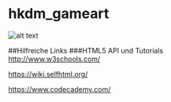 # hkdm_gameart
![alt text](https://upload.wikimedia.org/wikipedia/commons/d/dd/Muybridge_race_horse_animated.gif "")

##Hilfreiche Links
###HTML5 API und Tutorials
http://www.w3schools.com/

https://wiki.selfhtml.org/

https://www.codecademy.com/

